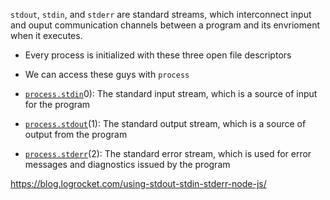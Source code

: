 `stdout`, `stdin`, and `stderr` are standard streams, which interconnect input and ouput communication channels between a program and its envrioment when it executes.

- Every process is initialized with these three open file descriptors
- We can access these guys with `process`

-   [`process.stdin`](https://nodejs.org/api/process.html#processstdin)0): The standard input stream, which is a source of input for the program
-   [`process.stdout`](https://nodejs.org/api/process.html#processstdout)(1): The standard output stream, which is a source of output from the program
-   [`process.stderr`](https://nodejs.org/api/process.html#processstderr)(2): The standard error stream, which is used for error messages and diagnostics issued by the program

https://blog.logrocket.com/using-stdout-stdin-stderr-node-js/